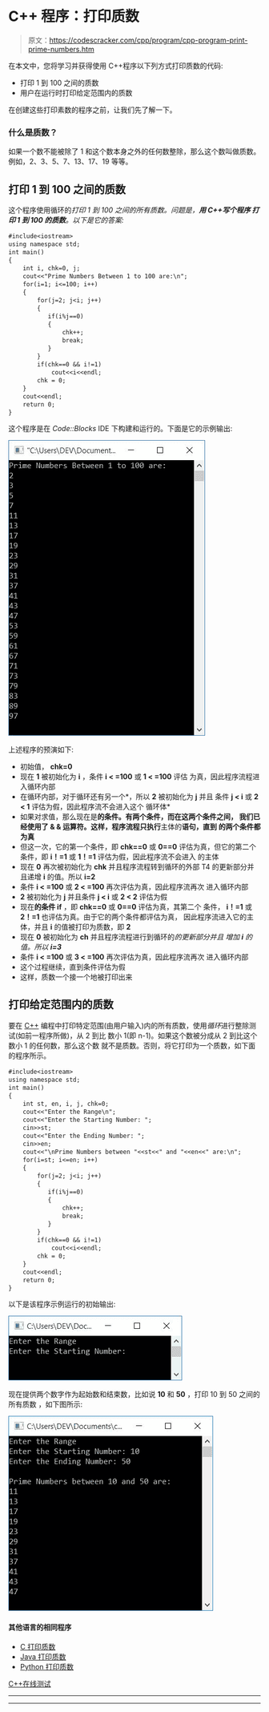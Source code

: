 # C++ 程序：打印质数

> 原文：<https://codescracker.com/cpp/program/cpp-program-print-prime-numbers.htm>

在本文中，您将学习并获得使用 C++程序以下列方式打印质数的代码:

*   打印 1 到 100 之间的质数
*   用户在运行时打印给定范围内的质数

在创建这些打印素数的程序之前，让我们先了解一下。

### 什么是质数？

如果一个数不能被除了 1 和这个数本身之外的任何数整除，那么这个数叫做质数。例如，2、3、5、7、13、17、19 等等。

## 打印 1 到 100 之间的质数

这个程序使用循环的*打印 1 到 100 之间的所有质数。问题是，**用 C++写个程序 打印 1 到 100 的质数**。以下是它的答案:*

```
#include<iostream>
using namespace std;
int main()
{
    int i, chk=0, j;
    cout<<"Prime Numbers Between 1 to 100 are:\n";
    for(i=1; i<=100; i++)
    {
        for(j=2; j<i; j++)
        {
           if(i%j==0)
           {
               chk++;
               break;
           }
        }
        if(chk==0 && i!=1)
            cout<<i<<endl;
        chk = 0;
    }
    cout<<endl;
    return 0;
}
```

这个程序是在 *Code::Blocks* IDE 下构建和运行的。下面是它的示例输出:

![C++ program print prime numbers](img/04c71d4874b43e0f073bd7b19c95f105.png)

上述程序的预演如下:

*   初始值， **chk=0**
*   现在 **1** 被初始化为 **i** ，条件 **i < =100** 或 **1 < =100** 评估 为真，因此程序流程进入循环内部
*   在循环内部，对于循环还有另一个*，所以 **2** 被初始化为 **j** 并且 条件 **j < i** 或 **2 < 1** 评估为假，因此程序流不会进入这个 循环体*
*   如果对求值，那么现在是**的条件。有两个条件，而在这两个条件之间， 我们已经使用了 **& &** 运算符。这样，程序流程只执行**主体的**语句，直到 的两个条件都为真**
*   但这一次，它的第一个条件，即 **chk==0** 或 **0==0** 评估为真，但它的第二个 条件，即 **i！=1** 或 **1！=1** 评估为假，因此程序流不会进入 的主体
*   现在 **0** 再次被初始化为 **chk** 并且程序流程转到循环的外部 T4 的更新部分并且递增 **i** 的值。所以 **i=2**
*   条件 **i < =100** 或 **2 < =100** 再次评估为真，因此程序流再次 进入循环内部
*   **2** 被初始化为 **j** 并且条件 **j < i** 或 **2 < 2** 评估为假
*   现在**的条件 if** ，即 **chk==0** 或 **0==0** 评估为真，其第二个 条件， **i！=1** 或 **2！=1** 也评估为真。由于它的两个条件都评估为真， 因此程序流进入它的主体，并且 **i** 的值被打印为质数，即 **2**
*   现在 **0** 被初始化为 **ch** 并且程序流程进行到循环的*的更新部分并且 增加 **i** 的值。所以 **i=3***
*   条件 **i < =100** 或 **3 < =100** 再次评估为真，因此程序流再次 进入循环内部
*   这个过程继续，直到条件评估为假
*   这样，质数一个接一个地被打印出来

## 打印给定范围内的质数

要在 [C++](/cpp/index.htm) 编程中打印特定范围(由用户输入)内的所有质数，使用*循环*进行整除测试(如前一程序所做)，从 2 到比 数小 1(即 n-1)。如果这个数被分成从 2 到比这个数小 1 的任何数，那么这个数 就不是质数。否则，将它打印为一个质数，如下面的程序所示。

```
#include<iostream>
using namespace std;
int main()
{
    int st, en, i, j, chk=0;
    cout<<"Enter the Range\n";
    cout<<"Enter the Starting Number: ";
    cin>>st;
    cout<<"Enter the Ending Number: ";
    cin>>en;
    cout<<"\nPrime Numbers between "<<st<<" and "<<en<<" are:\n";
    for(i=st; i<=en; i++)
    {
        for(j=2; j<i; j++)
        {
           if(i%j==0)
           {
               chk++;
               break;
           }
        }
        if(chk==0 && i!=1)
            cout<<i<<endl;
        chk = 0;
    }
    cout<<endl;
    return 0;
}
```

以下是该程序示例运行的初始输出:

![print prime numbers in given range c++](img/6da525450820dd8600b877e134047e80.png)

现在提供两个数字作为起始数和结束数，比如说 **10** 和 **50** ，打印 10 到 50 之间的所有质数 ，如下图所示:

![c++ print prime numbers](img/70f03d78e5554281f1714cf18d97cee6.png)

#### 其他语言的相同程序

*   [C 打印质数](/c/program/c-program-print-prime-numbers.htm)
*   [Java 打印质数](/java/program/java-program-print-prime-numbers.htm)
*   [Python 打印质数](/python/program/python-program-print-prime-numbers.htm)

[C++在线测试](/exam/showtest.php?subid=3)

* * *

* * *